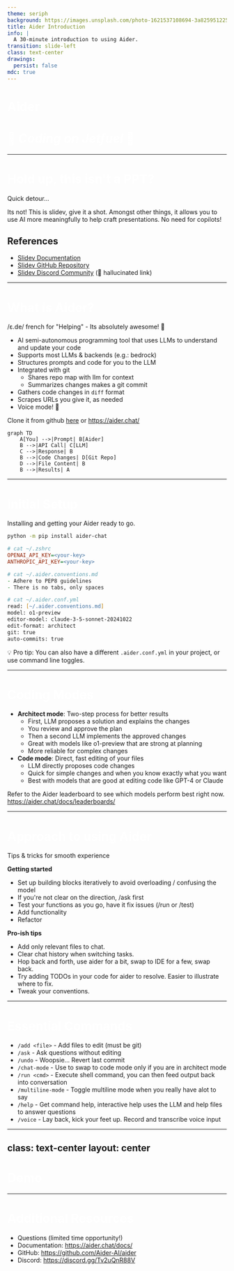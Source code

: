 ```yaml
---
theme: seriph
background: https://images.unsplash.com/photo-1621537108694-3a8259512251?q=80&w=2130&auto=format&fit=crop&ixlib=rb-4.0.3&ixid=M3wxMjA3fDB8MHxwaG90by1wYWdlfHx8fGVufDB8fHx8fA%3D%3D
title: Aider Introduction
info: |
  A 30-minute introduction to using Aider.
transition: slide-left
class: text-center
drawings:
  persist: false
mdc: true
---
```


# Aider
# 🚀 _Coding on Jetfuel_ 🚀

<div class="abs-br m-6 flex gap-2">
  <a href="https://aider.chat" target="_blank" class="text-xl icon-btn opacity-50 !border-none !hover:text-white">
    <carbon:document-unknown />
  </a>
  <a href="https://github.com/paul-gauthier/aider" target="_blank" class="text-xl icon-btn opacity-50 !border-none !hover:text-white">
    <carbon:logo-github />
  </a>
</div>

<style>
h1 {
  color: white;
}
</style>

---

# Hold up, this isn't a PPT?
Quick detour...

Its not! This is slidev, give it a shot. Amongst other things, it allows you to use AI more meaningfully to help craft presentations. No need for copilots!

## References
- [Slidev Documentation](https://sli.dev/)
- [Slidev GitHub Repository](https://github.com/slidevjs/slidev)
- [Slidev Discord Community](https://discord.gg/slidev)
(💯 hallucinated link)
<!-- Speaker Notes
Actual link for discord: https://chat.sli.dev/
-->

---

# What is Aider? 
/ɛ.de/ french for "Helping" - Its absolutely awesome! 🎉

<div class="grid grid-cols-2 gap-4">
<div>

- AI semi-autonomous programming tool that uses LLMs to understand and update your code
- Supports most LLMs & backends (e.g.: bedrock)
- Structures prompts and code for you to the LLM
- Integrated with git
  - Shares repo map with llm for context
  - Summarizes changes makes a git commit
- Gathers code changes in `diff` format
- Scrapes URLs you give it, as needed
- Voice mode! 🎤

Clone it from github [here](https://github.com/paul-gauthier/aider) or https://aider.chat/
</div>
<div>

```mermaid {scale: 0.7}
graph TD
    A[You] -->|Prompt| B[Aider]
    B -->|API Call| C[LLM]
    C -->|Response| B
    B -->|Code Changes| D[Git Repo]
    D -->|File Content| B
    B -->|Results| A
```

</div>
</div>

<!--
Speaker Notes
Explain why this is different from Github Copilot or other tools. End state is, no IDE.
-->

---

# Initial Setup
Installing and getting your Aider ready to go.


```zsh
python -m pip install aider-chat
```
```ini
# cat ~/.zshrc
OPENAI_API_KEY=<your-key>
ANTHROPIC_API_KEY=<your-key>
```
```zsh
# cat ~/.aider.conventions.md
- Adhere to PEP8 guidelines
- There is no tabs, only spaces
```
```zsh
# cat ~/.aider.conf.yml
read: [~/.aider.conventions.md]
model: o1-preview
editor-model: claude-3-5-sonnet-20241022
edit-format: architect
git: true
auto-commits: true
```

💡 Pro tip: You can also have a different `.aider.conf.yml` in your project, or use command line toggles.

---

# Coding Modes

- **Architect mode**: Two-step process for better results
  - First, LLM proposes a solution and explains the changes
  - You review and approve the plan
  - Then a second LLM implements the approved changes
  - Great with models like o1-preview that are strong at planning
  - More reliable for complex changes
- **Code mode**: Direct, fast editing of your files
  - LLM directly proposes code changes
  - Quick for simple changes and when you know exactly what you want
  - Best with models that are good at editing code like GPT-4 or Claude

Refer to the Aider leaderboard to see which models perform best right now.
https://aider.chat/docs/leaderboards/

---

# Approach to using Aider
Tips & tricks for smooth experience

**Getting started**
- Set up building blocks iteratively to avoid overloading / confusing the model
- If you're not clear on the direction, /ask first
- Test your functions as you go, have it fix issues (/run or /test)
- Add functionality
- Refactor

**Pro-ish tips**
- Add only relevant files to chat.
- Clear chat history when switching tasks.
- Hop back and forth, use aider for a bit, swap to IDE for a few, swap back.
- Try adding TODOs in your code for aider to resolve. Easier to illustrate where to fix.
- Tweak your conventions.
<!-- 
**Interesting use cases**
- Write a class to utilise this API, provide the openapi spec json
- Do some data parsing on CSVs
- Write up
-->

---

# Essential Commands

- `/add <file>` - Add files to edit (must be git)
- `/ask` - Ask questions without editing
- `/undo` - Woopsie... Revert last commit
- `/chat-mode` - Use to swap to code mode only if you are in architect mode
- `/run <cmd>` - Execute shell command, you can then feed output back into conversation
- `/multiline-mode` - Toggle multiline mode when you really have alot to say
- `/help` - Get command help, interactive help uses the LLM and help files to answer questions
- `/voice` - Lay back, kick your feet up. Record and transcribe voice input

---
class: text-center
layout: center
---

# Demo

---

# Additional Resources

- Questions (limited time opportunity!)
- Documentation: https://aider.chat/docs/
- GitHub: https://github.com/Aider-AI/aider
- Discord: https://discord.gg/Tv2uQnR88V
